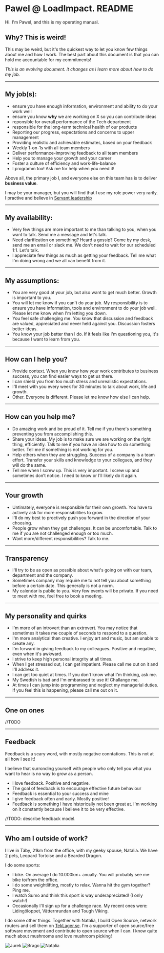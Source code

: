 # Pawel @ LoadImpact. README

Hi. I'm Pawel, and this is my operating manual. 


## Why? This is weird!
This may be weird, but it's the quickest way to let you know few things about me and how I work.
The best part about this document is that you can hold me accountable for my commitments! 

*This is an evolving document. It changes as I learn more about how to do my job.*

------------------------------------------------------------------------------------------------

## My job(s):

 - ensure you have enough information, environment and ability to do your work well
 - ensure you know __why__ we are working on X so you can contribute ideas
 - reponsible for overall performance of the Tech department
 - responsible for the long-term technical health of our products 
 - Reporting our progress, expectations and concerns to upper management
 - Providing realistic and achievable estimates, based on your feedback
 - Weekly 1-on-1s with all team members
 - Deliver performance-improving feedback to all team members
 - Help you to manage your growth and your career
 - Foster a culture of efficiency and work-life-balance 
 - I programm too! Ask me for help when you need it!


Above all, the primary job I, and everyone else on this team has is to deliver __business value__. 

I may be your manager, but you will find that I use my role power very rarily. I practive and believe in [Servant leadership](https://www.greenleaf.org/what-is-servant-leadership/)

------------------------------------------------------------------------------------------------

## My availability:

- Very few things are more important to me than talking to you, when you want to talk. Send me a message and let's talk.
- Need clarification on something? Heard a gossip? Come by my desk, send me an email or slack me. We don't need to wait for our scheduled 1:1. Let's talk.
- I appreciate few things as much as getting your feedback. Tell me what I'm doing wrong and we all can benefit from it.

------------------------------------------------------------------------------------------------

## My assumptions:

- You are very good at your job, but also want to get much better. Growth is important to you.
- You will let me know if you can't do your job. My responsibility is to ensure you have information, tools and environment to do your job well. Please let me know when I'm letting you down.
- You feel safe challenging me. You know that discussion and feedback are valued, appreciated and never held against you. Discussion fosters better ideas.
- You know your job better than I do. If it feels like I'm questioning you, it's because I want to learn from you.

------------------------------------------------------------------------------------------------

## How can I help you?
 - Provide context. When you know how your work contributes to business success, you can find easier ways to get us there.
 - I can shield you from too much stress and unrealistic expectations.
 - I'll meet with you every week for 30 minutes to talk about work, life and growth.
 - Other. Everyone is different. Please let me know how else I can help.


------------------------------------------------------------------------------------------------

## How can you help me?

 - Do amazing work and be proud of it. Tell me if you there's something preventing you from accomplishing this.
 - Share your ideas. My job is to make sure we are working on the right thing, efficiently. Talk to me if you have an idea how to do something better. Tell me if something is not working for you. 
 - Help others when they are struggling. Success of a company is a team effort. Transfer your skills and knowledge to your collegues, and they will do the same.
 - Tell me when I screw up. This is very important. I screw up and sometimes don’t notice. I need to know or I’ll likely do it again.


------------------------------------------------------------------------------------------------

## Your growth
	
 - Untimately, everyone is responsible for their own growth. You have to actively ask for more responsibilities to grow.
 - I'll do my best to proctively push you forward in the direction of your choosing.
 - People grow when they get challenges. It can be uncomfortable. Talk to me if you are not challenged enough or too much.
 - Want more/different responsibilities? Talk to me.

------------------------------------------------------------------------------------------------

## Transparency

 - I'll try to be as open as possible about what's going on with our team, department and the company. 
 - Sometimes company may require me to not tell you about something before a certain date. This generally is not a norm.
 - My calendar is public to you. Very few events will be private. If you need to meet with me, feel free to book a meeting.


------------------------------------------------------------------------------------------------

## My personality and quirks
 - I'm more of an introvert than an extrovert. You may notice that sometimes it takes me couple of seconds to respond to a question. 
 - I'm more analytical than creative. I enjoy art and music, but am unable to create any.
 - I'm forward in giving feedback to my colleagues. Positive and negative, even when it's awkward. 
 - I strive to keep high personal integrity at all times.
 - When I get stressed out, I can get impatient. Please call me out on it and I'll address it.
 - I can get too quiet at times. If you don't know what I'm thinking, ask me.
 - My Swedish is bad and I'm embarased to use it! Challange me.
 - At times I can jump into programming and neglect my managerial duties. If you feel this is happening, please call me out on it.

------------------------------------------------------------------------------------------------

## One on ones

//TODO

------------------------------------------------------------------------------------------------

## Feedback

Feedback is a scary word, with mostly negative conntations. This is not at all how I see it!

I believe that surronding yourself with people who only tell you what you want to hear is no way to grow as a person. 

 - I love feedback. Positive and negative.
 - The goal of feedback is to encourage effective future behaviour
 - Feedback is essential to your success and mine
 - I give feedback often and early. Mostly positive!
 - Feedback is something I have historically not been great at. I'm working on it constantly because I believe it to be very effective.

//TODO: describe feedback model.

------------------------------------------------------------------------------------------------

## Who am I outside of work?

I live in Täby, 21km from the office, with my geeky spouse, Natalia. 
We have 2 pets, Leopard Tortoise and a Bearded Dragon. 

I do some sports:
 - I bike. On average I do 10.000km+ anually. You will probably see me bike to/from the office. 
 - I do some weightlifting, mostly to relax. Wanna hit the gym together? Ping me.
 - I watch Sumo and think this sport is way underapreciated! (I only watch!) 
 - Occasionally I'll sign up for a challenge race. My recent ones were: Lidingöloppet, Vätternrundan and Tough Viking. 

I do some other things. Together with Natalia, I build Open Source, network routers and sell them on [TekLager.se](https://TekLager.se/en/?pk_cmp=github). 
I'm a supporter of open source/free software movement and contribute to open source when I can.
I know quite much about mushrooms and love mushroom picking!


![Jurek](assets/Jurek.jpg?raw=true "Jurek")
![Brago](assets/brago.jpg?raw=true "Brago")
![Natalia](assets/nupek.jpg?raw=true "Natalia")
